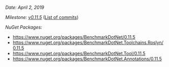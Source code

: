_Date: April 2, 2019_

_Milestone: [v0.11.5](https://github.com/dotnet/BenchmarkDotNet/issues?q=milestone%3Av0.11.5)_
([List of commits](https://github.com/dotnet/BenchmarkDotNet/compare/v0.11.4...v0.11.5))

_NuGet Packages:_
* https://www.nuget.org/packages/BenchmarkDotNet/0.11.5
* https://www.nuget.org/packages/BenchmarkDotNet.Toolchains.Roslyn/0.11.5
* https://www.nuget.org/packages/BenchmarkDotNet.Tool/0.11.5
* https://www.nuget.org/packages/BenchmarkDotNet.Annotations/0.11.5